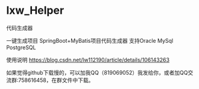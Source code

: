 # lxw_Helper
代码生成器

一键生成项目 SpringBoot+MyBatis项目代码生成器 支持Oracle MySql PostgreSQL

使用说明
https://blog.csdn.net/lw112190/article/details/106143263

如果觉得github下载慢的，可以加我QQ（819069052）我发给你，或者加QQ交流群:758616458，在群文件中下载。
